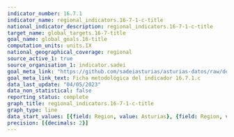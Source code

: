 ```yaml
---
indicator_number: 16.7.1
indicator_name: regional_indicators.16-7-1-c-title
national_indicator_description: regional_indicators.16-7-1-c-title
target_name: global_targets.16-7-title
goal_name: global_goals.16-title
computation_units: units.IX
national_geographical_coverage: regional
source_active_1: true
source_organisation_1: indicator.sadei
goal_meta_link: "https://github.com/sadeiasturias/asturias-datos/raw/develop/descargas/metodologia/16.7.1.c.pdf"
goal_meta_link_text: Ficha metodológica del indicador 16.7.1.c
data_last_update: "04/05/2023"
data_non_statistical: false
reporting_status: complete
graph_title: regional_indicators.16-7-1-c-title
graph_type: line
data_start_values: [{field: Region, value: Asturias}, {field: Region, value: España}]
precision: [{decimals: 2}]
---
```

